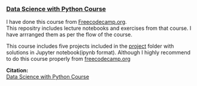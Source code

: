 ### [Data Science with Python Course](https://www.freecodecamp.org/learn/data-analysis-with-python/)

I have done this course from [Freecodecamp.org](https://www.freecodecamp.org/learn/data-analysis-with-python/). 
<br>This repositry includes lecture notebooks and exercises from that course. I have arrranged them as per the flow of the course.

This course includes five projects included in the [project](https://github.com/sahilbansal1729/FreeCodeCamp-Data-Analysis-with-Python/tree/master/Projects) folder with solutions in Jupyter notebook(ipynb format). Although I highly recommend to do this course properly from [freecodecamp.org](https://www.freecodecamp.org/learn/data-analysis-with-python/)

**Citation:**<br>
  [Data Science with Python Course](https://rmotr.com/data-science-python-course)
